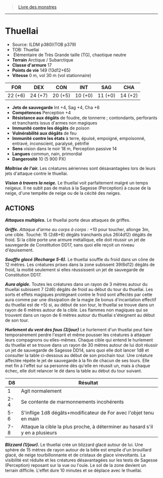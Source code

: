 ﻿> [Livre des monstres](tome_of_beasts.md)

---

# Thuellai

- Source: (LDM p380)(TOB p379)
- TOB: Thuellai
-  Élémentaire de Très Grande taille (TG), chaotique neutre
- **Terrain** Arctique / Subarctique
- **Classe d'armure** 17
- **Points de vie** 149 (13d12+65)
- **Vitesse** 0 m, vol 30 m (vol stationnaire)

|FOR|DEX|CON|INT|SAG|CHA|
|---|---|---|---|---|---|
|22 (+6)|24 (+7)|20 (+5)|10 (+0)|11 (+0)|14 (+2)|

- **Jets de sauvegarde** Int +4, Sag +4, Cha +6
- **Compétences** Perception +4
- **Résistance aux dégâts** de foudre, de tonnerre ; contondants, perforants et tranchants issus d'armes non magiques
- **Immunité contre les dégâts** de poison
- **Vulnérabilité aux dégâts** de feu
- **Immunité contre les états** à terre, épuisé, empoigné, empoisonné, entravé, inconscient, paralysé, pétrifié
- **Sens** vision dans le noir 18 m, Perception passive 14
- **Langues** commun, nain, primordial
- **Dangerosité** 10 (5 900 PX)

**_Maîtrise de l'air._** Les créatures aériennes sont désavantagées lors de leurs jets d'attaque contre le thuellai.

**_Vision à travers la neige._** Le thuellai voit parfaitement malgré un temps neigeux. Il ne subit pas de malus à la Sagesse (Perception) à cause de la neige, d'une tempête de neige ou de la cécité des neiges.

## ACTIONS

**_Attaques multiples._** Le thuellai porte deux attaques de griffes.

**_Griffe._** _Attaque d'arme au corps à corps :_ +10 pour toucher, allonge 3m, une cible. Touché: 15 (2d8+6) dégâts tranchants plus 26(4d12) dégâts de froid. Si la cible porte une armure métallique, elle doit réussir un jet de sauvegarde de Constitution DD17, sans quoi elle reçoit un niveau d'épuisement.

**_Souffle glacé (Recharge 5-6)._** Le thuellai souffle du froid dans un cône de 12 mètres. Les créatures prises dans la zone subissent 39(6d12) dégâts de froid, la moitié seulement si elles réussissent un jet de sauvegarde de Constitution DD17.

**_Aura algide._** Toutes les créatures dans un rayon de 3 mètres autour du thuellai subissent 7 (2d6) dégâts de froid au début du tour du thuellai. Les sorts et effets magiques protégeant contre le froid sont affectés par cette aura comme par une dissipation de la magie (le bonus d'incantation effectif du thuellai est de +5) si, au début de son tour, le thuellai se trouve dans un rayon de 6 mètres autour de la cible. Les flammes non magiques qui se trouvent dans un rayon de 6 mètres autour du thuellai s'éteignent au début de son tour.

**_Hurlement du vent des fous (3/jour)_** Le hurlement d'un thuellai peut faire temporairement perdre l'esprit et même pousser les créatures à attaquer leurs compagnons ou elles-mêmes. Chaque cible qui entend le hurlement du thuellai et se trouve dans un rayon de 30 mètres autour de lui doit réussir un jet de sauvegarde de Sagesse DD14, sans quoi elle doit lancer 1d8 et consulter la table ci-dessous au début de son prochain tour. Une créature affectée répète le jet de sauvegarde à la fin de chacun de ses tours. Elle met fin à l'effet sur sa personne dès qu'elle en réussit un, mais à chaque échec, elle doit relancer le dé dans la table au début du tour suivant.

|D8|Résultat|
|---|---|
|1|Agit normalement|
|2-4|Se contente de marmonnements incohérents|
|5-6|S'inflige 1d8 dégâts+modificateur de For avec l'objet tenu en main|
|7-8|Attaque la cible la plus proche, à déterminer au hasard s'il y en a plusieurs|

**_Blizzard (1/jour)._** Le thuellai crée un blizzard glacé autour de lui. Une sphère de 15 mètres de rayon autour de la bête est emplie d'un brouillard glacé, de neige tourbillonnante et de cristaux de glace virevoltants. La visibilité est réduite et les créatures désavantagées sur les tests de Sagesse (Perception) reposant sur la vue ou l'ouïe. Le sol de la zone devient un terrain difficile. L'effet dure 10 minutes et se déplace avec le thuellai.

